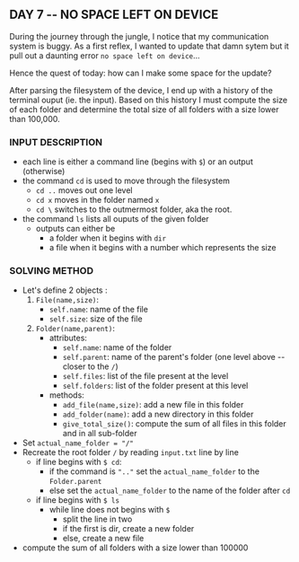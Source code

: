 ## DAY 7 -- NO SPACE LEFT ON DEVICE

During the journey through the jungle, I notice that my communication system is buggy. As a first reflex, I wanted to update that damn sytem but it pull out a daunting error `no space left on device`...

Hence the quest of today: how can I make some space for the update?

After parsing the filesystem of the device, I end up with a history of the terminal ouput (ie. the input).
Based on this history I must compute the size of each folder and determine the total size of all folders with a size lower than 100,000. 

### INPUT DESCRIPTION 

- each line is either a command line (begins with `$`) or an output (otherwise)
- the command `cd` is used to move through the filesystem 
    - `cd ..` moves out one level
    - `cd x` moves in the folder named `x`
    - `cd \` switches to the outmermost folder, aka the root. 
- the command `ls` lists all ouputs of the given folder
    - outputs can either be 
        - a folder when it begins with `dir` 
        - a file when it begins with a number which represents the size

### SOLVING METHOD

- Let's define 2 objects : 
    1. `File(name,size)`:
        - `self.name`: name of the file
        - `self.size`: size of the file
    2. `Folder(name,parent)`:
        - attributes: 
            - `self.name`: name of the folder
            - `self.parent`: name of the parent's folder (one level above -- closer to the `/`)
            - `self.files`: list of the file present at the level
            - `self.folders`: list of the folder present at this level
        - methods: 
            - `add_file(name,size)`: add a new file in this folder
            - `add_folder(name)`: add a new directory in this folder
            - `give_total_size()`: compute the sum of all files in this folder and in all sub-folder
- Set `actual_name_folder = "/"`  
- Recreate the root folder `/` by reading `input.txt` line by line
    - if line begins with `$ cd`:
        - if the command is `".."` set the `actual_name_folder` to the `Folder.parent`
        - else set the `actual_name_folder` to the name of the folder after `cd`
    - if line begins with `$ ls`
        - while line does not begins with `$`
            - split the line in two 
            - if the first is dir, create a new folder
            - else, create a new file
- compute the sum of all folders with a size lower than 100000
